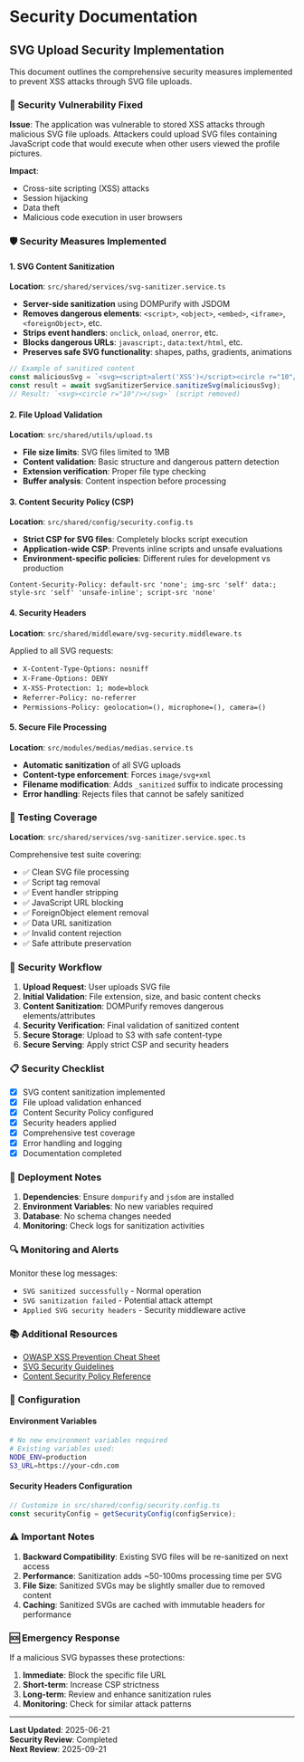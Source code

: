 # Security Documentation

## SVG Upload Security Implementation

This document outlines the comprehensive security measures implemented to prevent XSS attacks through SVG file uploads.

### 🚨 **Security Vulnerability Fixed**

**Issue**: The application was vulnerable to stored XSS attacks through malicious SVG file uploads. Attackers could upload SVG files containing JavaScript code that would execute when other users viewed the profile pictures.

**Impact**: 
- Cross-site scripting (XSS) attacks
- Session hijacking
- Data theft
- Malicious code execution in user browsers

### 🛡️ **Security Measures Implemented**

#### 1. **SVG Content Sanitization**

**Location**: `src/shared/services/svg-sanitizer.service.ts`

- **Server-side sanitization** using DOMPurify with JSDOM
- **Removes dangerous elements**: `<script>`, `<object>`, `<embed>`, `<iframe>`, `<foreignObject>`, etc.
- **Strips event handlers**: `onclick`, `onload`, `onerror`, etc.
- **Blocks dangerous URLs**: `javascript:`, `data:text/html`, etc.
- **Preserves safe SVG functionality**: shapes, paths, gradients, animations

```typescript
// Example of sanitized content
const maliciousSvg = `<svg><script>alert('XSS')</script><circle r="10"/></svg>`;
const result = await svgSanitizerService.sanitizeSvg(maliciousSvg);
// Result: `<svg><circle r="10"/></svg>` (script removed)
```

#### 2. **File Upload Validation**

**Location**: `src/shared/utils/upload.ts`

- **File size limits**: SVG files limited to 1MB
- **Content validation**: Basic structure and dangerous pattern detection
- **Extension verification**: Proper file type checking
- **Buffer analysis**: Content inspection before processing

#### 3. **Content Security Policy (CSP)**

**Location**: `src/shared/config/security.config.ts`

- **Strict CSP for SVG files**: Completely blocks script execution
- **Application-wide CSP**: Prevents inline scripts and unsafe evaluations
- **Environment-specific policies**: Different rules for development vs production

```http
Content-Security-Policy: default-src 'none'; img-src 'self' data:; style-src 'self' 'unsafe-inline'; script-src 'none'
```

#### 4. **Security Headers**

**Location**: `src/shared/middleware/svg-security.middleware.ts`

Applied to all SVG requests:
- `X-Content-Type-Options: nosniff`
- `X-Frame-Options: DENY`
- `X-XSS-Protection: 1; mode=block`
- `Referrer-Policy: no-referrer`
- `Permissions-Policy: geolocation=(), microphone=(), camera=()`

#### 5. **Secure File Processing**

**Location**: `src/modules/medias/medias.service.ts`

- **Automatic sanitization** of all SVG uploads
- **Content-type enforcement**: Forces `image/svg+xml`
- **Filename modification**: Adds `_sanitized` suffix to indicate processing
- **Error handling**: Rejects files that cannot be safely sanitized

### 🧪 **Testing Coverage**

**Location**: `src/shared/services/svg-sanitizer.service.spec.ts`

Comprehensive test suite covering:
- ✅ Clean SVG file processing
- ✅ Script tag removal
- ✅ Event handler stripping
- ✅ JavaScript URL blocking
- ✅ ForeignObject element removal
- ✅ Data URL sanitization
- ✅ Invalid content rejection
- ✅ Safe attribute preservation

### 🔄 **Security Workflow**

1. **Upload Request**: User uploads SVG file
2. **Initial Validation**: File extension, size, and basic content checks
3. **Content Sanitization**: DOMPurify removes dangerous elements/attributes
4. **Security Verification**: Final validation of sanitized content
5. **Secure Storage**: Upload to S3 with safe content-type
6. **Secure Serving**: Apply strict CSP and security headers

### 📋 **Security Checklist**

- [x] SVG content sanitization implemented
- [x] File upload validation enhanced
- [x] Content Security Policy configured
- [x] Security headers applied
- [x] Comprehensive test coverage
- [x] Error handling and logging
- [x] Documentation completed

### 🚀 **Deployment Notes**

1. **Dependencies**: Ensure `dompurify` and `jsdom` are installed
2. **Environment Variables**: No new variables required
3. **Database**: No schema changes needed
4. **Monitoring**: Check logs for sanitization activities

### 🔍 **Monitoring and Alerts**

Monitor these log messages:
- `SVG sanitized successfully` - Normal operation
- `SVG sanitization failed` - Potential attack attempt
- `Applied SVG security headers` - Security middleware active

### 📚 **Additional Resources**

- [OWASP XSS Prevention Cheat Sheet](https://cheatsheetseries.owasp.org/cheatsheets/Cross_Site_Scripting_Prevention_Cheat_Sheet.html)
- [SVG Security Guidelines](https://github.com/w3c/svgwg/wiki/SVG-Security)
- [Content Security Policy Reference](https://developer.mozilla.org/en-US/docs/Web/HTTP/CSP)

### 🔧 **Configuration**

#### Environment Variables
```bash
# No new environment variables required
# Existing variables used:
NODE_ENV=production
S3_URL=https://your-cdn.com
```

#### Security Headers Configuration
```typescript
// Customize in src/shared/config/security.config.ts
const securityConfig = getSecurityConfig(configService);
```

### ⚠️ **Important Notes**

1. **Backward Compatibility**: Existing SVG files will be re-sanitized on next access
2. **Performance**: Sanitization adds ~50-100ms processing time per SVG
3. **File Size**: Sanitized SVGs may be slightly smaller due to removed content
4. **Caching**: Sanitized SVGs are cached with immutable headers for performance

### 🆘 **Emergency Response**

If a malicious SVG bypasses these protections:

1. **Immediate**: Block the specific file URL
2. **Short-term**: Increase CSP strictness
3. **Long-term**: Review and enhance sanitization rules
4. **Monitoring**: Check for similar attack patterns

---

**Last Updated**: 2025-06-21  
**Security Review**: Completed  
**Next Review**: 2025-09-21
